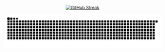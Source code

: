 <p align="center">
  <a href="https://git.io/streak-stats"><img src="https://streak-stats.demolab.com?user=Airplanejuju&theme=transparent&hide_border=true&border_radius=0&date_format=j%20M%5B%20Y%5D" alt="GitHub Streak" /></a>
</p>

<picture>
  <source media="(prefers-color-scheme: dark)" srcset="https://github.com/Airplanejuju/Airplanejuju/blob/main/snek.svg" />
  <source media="(prefers-color-scheme: light)" srcset="https://github.com/Airplanejuju/Airplanejuju/blob/main/snek-light.svg" />
  <img alt="github-snake" src="https://github.com/Airplanejuju/Airplanejuju/blob/main/snek.svg" />
</picture>
